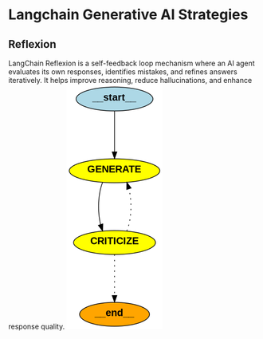 # Langchain Generative AI Strategies

## Reflexion
LangChain Reflexion is a self-feedback loop mechanism where an AI agent evaluates its own responses, identifies mistakes, and refines answers iteratively. 
It helps improve reasoning, reduce hallucinations, and enhance response quality.
![Reflexion](./misc/reflexion_v1.png)

